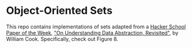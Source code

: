 # Object-Oriented Sets

This repo contains implementations of sets adapted from a [Hacker School Paper of the Week](https://www.hackerschool.com/blog/46-paper-of-the-week-on-understanding-data-abstraction-revisited), ["On Understanding Data Abstraction, Revisited"](http://www.cs.utexas.edu/~wcook/Drafts/2009/essay.pdf), by William Cook. Specifically, check out Figure 8.

